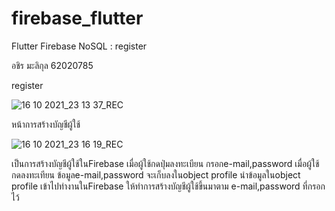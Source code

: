 # firebase_flutter

Flutter Firebase NoSQL : register

อชิร มะลิกุล 62020785

register

![16 10 2021_23 13 37_REC](https://user-images.githubusercontent.com/92374367/137594635-2ce65266-d3ff-45c8-ba8d-98b059fa6ee9.png)

หน้าการสร้างบัญชีผู้ใช้

![16 10 2021_23 16 19_REC](https://user-images.githubusercontent.com/92374367/137594721-d8c43c08-f376-4df7-bb8d-d80d12c28d8b.png)

เป็นการสร้างบัญชีผู้ใช้ในFirebase เมื่อผู้ใช้กดปุ่มลงทะเบียน กรอกe-mail,password เมื่อผู้ใช้กดลงทะเทียน ข้อมูลe-mail,password จะเก็บลงในobject profile นำข้อมูลในobject profile 
เข้าไปทำงานในFirebase ให้ทำการสร้างบัญชีผู้ใช้ขึ้นมาตาม e-mail,password ที่กรอกไว้


